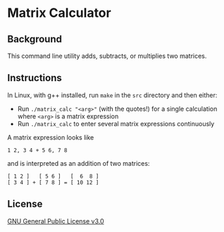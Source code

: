 # Matrix Calculator

## Background
This command line utility adds, subtracts, or multiplies two matrices.

## Instructions
In Linux, with g++ installed, run `make` in the `src` directory and then either:
- Run `./matrix_calc "<arg>"` (with the quotes!) for a single calculation where `<arg>` is a matrix expression
- Run `./matrix_calc` to enter several matrix expressions continuously

A matrix expression looks like
```
1 2, 3 4 + 5 6, 7 8
```
and is interpreted as an addition of two matrices:
```
[ 1 2 ]   [ 5 6 ]   [  6  8 ]
[ 3 4 ] + [ 7 8 ] = [ 10 12 ]
```

## License
[GNU General Public License v3.0](https://www.gnu.org/licenses/gpl-3.0.html)
